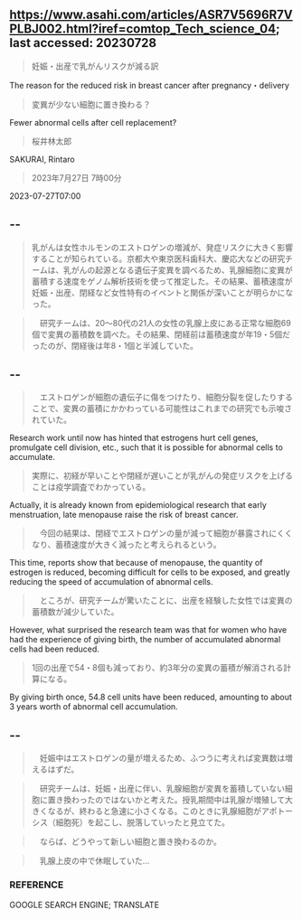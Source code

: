 ## https://www.asahi.com/articles/ASR7V5696R7VPLBJ002.html?iref=comtop_Tech_science_04; last accessed: 20230728

> 妊娠・出産で乳がんリスクが減る訳　

The reason for the reduced risk in breast cancer after pregnancy・delivery

> 変異が少ない細胞に置き換わる？

Fewer abnormal cells after cell replacement?

> 桜井林太郎

SAKURAI, Rintaro

> 2023年7月27日 7時00分

2023-07-27T07:00

## --

> 乳がんは女性ホルモンのエストロゲンの増減が、発症リスクに大きく影響することが知られている。京都大や東京医科歯科大、慶応大などの研究チームは、乳がんの起源となる遺伝子変異を調べるため、乳腺細胞に変異が蓄積する速度をゲノム解析技術を使って推定した。その結果、蓄積速度が妊娠・出産、閉経など女性特有のイベントと関係が深いことが明らかになった。

>　研究チームは、20～80代の21人の女性の乳腺上皮にある正常な細胞69個で変異の蓄積数を調べた。その結果、閉経前は蓄積速度が年19・5個だったのが、閉経後は年8・1個と半減していた。

## --

>　エストロゲンが細胞の遺伝子に傷をつけたり、細胞分裂を促したりすることで、変異の蓄積にかかわっている可能性はこれまでの研究でも示唆されていた。

Research work until now has hinted that estrogens hurt cell genes, promulgate cell division, etc., such that it is possible for abnormal cells to accumulate.

> 実際に、初経が早いことや閉経が遅いことが乳がんの発症リスクを上げることは疫学調査でわかっている。

Actually, it is already known from epidemiological research that early menstruation, late menopause raise the risk of breast cancer. 

>　今回の結果は、閉経でエストロゲンの量が減って細胞が暴露されにくくなり、蓄積速度が大きく減ったと考えられるという。

This time, reports show that because of menopause, the quantity of estrogen is reduced, becoming difficult for cells to be exposed, and greatly reducing the speed of accumulation of abnormal cells. 

>　ところが、研究チームが驚いたことに、出産を経験した女性では変異の蓄積数が減少していた。

However, what surprised the research team was that for women who have had the experience of giving birth, the number of accumulated abnormal cells had been reduced.  

> 1回の出産で54・8個も減っており、約3年分の変異の蓄積が解消される計算になる。

By giving birth once, 54.8 cell units have been reduced, amounting to about 3 years worth of abnormal cell accumulation.

## --

>　妊娠中はエストロゲンの量が増えるため、ふつうに考えれば変異数は増えるはずだ。

>　研究チームは、妊娠・出産に伴い、乳腺細胞が変異を蓄積していない細胞に置き換わったのではないかと考えた。授乳期間中は乳腺が増殖して大きくなるが、終わると急速に小さくなる。このときに乳腺細胞がアポトーシス（細胞死）を起こし、脱落していったと見立てた。

>　ならば、どうやって新しい細胞と置き換わるのか。

>　乳腺上皮の中で休眠していた…

### REFERENCE

GOOGLE SEARCH ENGINE; TRANSLATE
